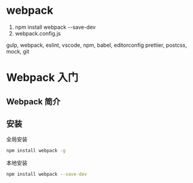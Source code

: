 # webpack

1. npm install webpack --save-dev
2. webpack.config.js

gulp, webpack, eslint, vscode, npm, babel, editorconfig
prettier, postcss, mock, git

# Webpack 入门

## Webpack 简介

## 安装

全局安装

```bash
npm install webpack -g
```

本地安装

```bash
npm install webpack --save-dev
```
